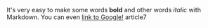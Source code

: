 It's very easy to make some words **bold** and other words *italic* with Markdown. You can even [link to Google!](http://google.com) article7